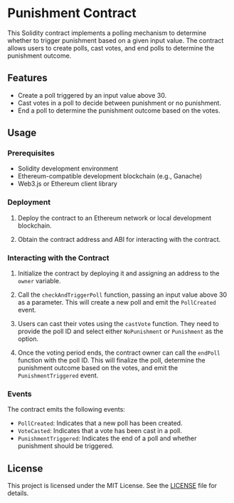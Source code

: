 # Punishment Contract

This Solidity contract implements a polling mechanism to determine whether to trigger punishment based on a given input value. The contract allows users to create polls, cast votes, and end polls to determine the punishment outcome.

## Features

- Create a poll triggered by an input value above 30.
- Cast votes in a poll to decide between punishment or no punishment.
- End a poll to determine the punishment outcome based on the votes.

## Usage

### Prerequisites

- Solidity development environment
- Ethereum-compatible development blockchain (e.g., Ganache)
- Web3.js or Ethereum client library

### Deployment

1. Deploy the contract to an Ethereum network or local development blockchain.

2. Obtain the contract address and ABI for interacting with the contract.

### Interacting with the Contract

1. Initialize the contract by deploying it and assigning an address to the `owner` variable.

2. Call the `checkAndTriggerPoll` function, passing an input value above 30 as a parameter. This will create a new poll and emit the `PollCreated` event.

3. Users can cast their votes using the `castVote` function. They need to provide the poll ID and select either `NoPunishment` or `Punishment` as the option.

4. Once the voting period ends, the contract owner can call the `endPoll` function with the poll ID. This will finalize the poll, determine the punishment outcome based on the votes, and emit the `PunishmentTriggered` event.

### Events

The contract emits the following events:

- `PollCreated`: Indicates that a new poll has been created.
- `VoteCasted`: Indicates that a vote has been cast in a poll.
- `PunishmentTriggered`: Indicates the end of a poll and whether punishment should be triggered.

## License

This project is licensed under the MIT License. See the [LICENSE](LICENSE) file for details.

